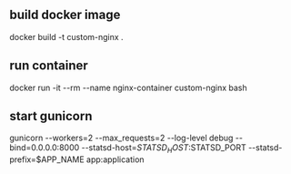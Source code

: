 ## build docker image
docker build -t custom-nginx .

## run container
docker run -it --rm --name nginx-container custom-nginx bash

## start gunicorn
gunicorn --workers=2 --max_requests=2 --log-level debug --bind=0.0.0.0:8000 --statsd-host=$STATSD_HOST:$STATSD_PORT --statsd-prefix=$APP_NAME app:application 